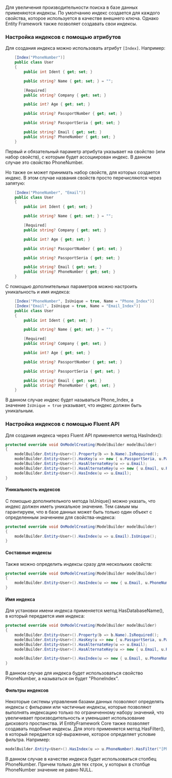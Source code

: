 Для увеличения производительности поиска в базе данных применяются индексы. По умолчанию индекс создается для каждого свойства, которое используется в качестве внешнего ключа. Однако Entity Framework также позволяет создавать свои индексы.

### Настройка индексов с помощью атрибутов

Для создания индекса можно использовать атрибут `[Index]`. Например:

```cs
	[Index("PhoneNumber")]
	public class User
	{
		public int Ident { get; set; }

		public string? Name { get; set; } = "";

		[Required]
		public string? Company { get; set; }

		public int? Age { get; set; }

		public string? PassportNumber { get; set; }

		public string? PassportSeria { get; set; }

		public string? Email { get; set; }
		public string? PhoneNumber { get; set; }
	}
```

Первый и обязательный параметр атрибута указывает на свойство (или набор свойств), с которым будет ассоциирован индекс. В данном случае это свойство PhoneNumber.

Но также он может принимать набор свойств, для которых создается индекс. В этом случае названия свойств просто перечисляются через запятую:

```cs
	[Index("PhoneNumber", "Email")]
	public class User
	{
		public int Ident { get; set; }

		public string? Name { get; set; } = "";

		[Required]
		public string? Company { get; set; }

		public int? Age { get; set; }

		public string? PassportNumber { get; set; }

		public string? PassportSeria { get; set; }

		public string? Email { get; set; }
		public string? PhoneNumber { get; set; }
	}
```

С помощью дополнительных параметров можно настроить уникальность и имя индекса:

```cs
	[Index("PhoneNumber", IsUnique = true, Name = "Phone_Index")]
	[Index("Email", IsUnique = true, Name = "Email_Index")]
	public class User
	{
		public int Ident { get; set; }

		public string? Name { get; set; } = "";

		[Required]
		public string? Company { get; set; }

		public int? Age { get; set; }

		public string? PassportNumber { get; set; }

		public string? PassportSeria { get; set; }

		public string? Email { get; set; }
		public string? PhoneNumber { get; set; }
	}
```

В данном случае индекс будет называться Phone_Index, а значение `IsUnique = true` указывает, что индекс должен быть уникальным.

### Настройка индексов с помощью Fluent API

Для создания индекса через Fluent API применяется метод HasIndex():

```cs
protected override void OnModelCreating(ModelBuilder modelBuilder)
{ 
	modelBuilder.Entity<User>().Property(b => b.Name).IsRequired();
	modelBuilder.Entity<User>().HasKey(u => new { u.PassportSeria, u.PassportNumber}).HasName("PK_PASSSER_PASSNUM");
	modelBuilder.Entity<User>().HasAlternateKey(u => u.Email);
	modelBuilder.Entity<User>().HasAlternateKey(u => new { u.Email, u.PhoneNumber });
	modelBuilder.Entity<User>().HasIndex(u => u.Email);
}
```

#### Уникальность индексов

С помощью дополнительного метода IsUnique() можно указать, что индекс должен иметь уникальное значение. Тем самым мы гарантируем, что в базе данных может быть только один объект с определенным значением для свойства-индекса:

```cs
protected override void OnModelCreating(ModelBuilder modelBuilder)
{ 
	modelBuilder.Entity<User>().HasIndex(u => u.Email).IsUnique();
}
```

#### Составные индексы

Также можно определить индексы сразу для нескольких свойств:

```cs
protected override void OnModelCreating(ModelBuilder modelBuilder)
{ 
	modelBuilder.Entity<User>().HasIndex(u => new { u.Email, u.PhoneNumber });
}
```

#### Имя индекса

Для установки имени индекса применяется метод HasDatabaseName(), в который передается имя индекса:

```cs
protected override void OnModelCreating(ModelBuilder modelBuilder)
{ 
	modelBuilder.Entity<User>().Property(b => b.Name).IsRequired();
	modelBuilder.Entity<User>().HasKey(u => new { u.PassportSeria, u.PassportNumber}).HasName("PK_PASSSER_PASSNUM");
	modelBuilder.Entity<User>().HasAlternateKey(u => u.Email);
	modelBuilder.Entity<User>().HasAlternateKey(u => new { u.Email, u.PhoneNumber });

	modelBuilder.Entity<User>().HasIndex(u => new { u.Email, u.PhoneNumber }).HasDatabaseName("PhoneIndex");
}
```

В данном случае для индекса будет использоваться свойство PhoneNumber, а называться он будет "PhoneIndex".

#### Фильтры индексов

Некоторые системы управления базами данных позволяют определять индексы с фильрами или частичные индексы, которые позволяют выполнять индексацию только по ограниченному набору значений, что увеличивает производительность и уменьшает использование дискового простанства. И EntityFramework Core также позволяет создавать подобные индексы. Для этого применяется метод HasFilter(), в который передается sql-выражение, которое определяет условие фильтра. Например:

```cs
modelBuilder.Entity<User>().HasIndex(u => u.PhoneNumber).HasFilter("[PhoneNumber] IS NOT NULL");
```

В данном случае в качестве индекса будет использоваться столбец PhoneNumber. Причем только для тех строк, у которых в столбце PhoneNumber значение не равно NULL.